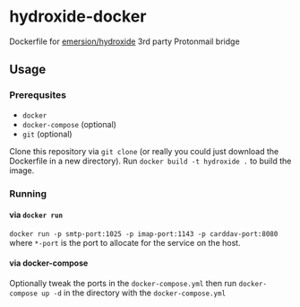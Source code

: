 # hydroxide-docker
Dockerfile for [emersion/hydroxide](https://github.com/emersion/hydroxide) 3rd party Protonmail bridge

## Usage

### Prerequsites

- `docker`
- `docker-compose` (optional)
- `git` (optional)

Clone this repository via `git clone` (or really you could just download the Dockerfile in a new directory).
Run `docker build -t hydroxide .` to build the image.

### Running

#### via `docker run`

`docker run -p smtp-port:1025 -p imap-port:1143 -p carddav-port:8080` where `*-port` is the port to allocate for the service on the host.

#### via docker-compose

Optionally tweak the ports in the `docker-compose.yml` then run `docker-compose up -d` in the directory with the `docker-compose.yml`

